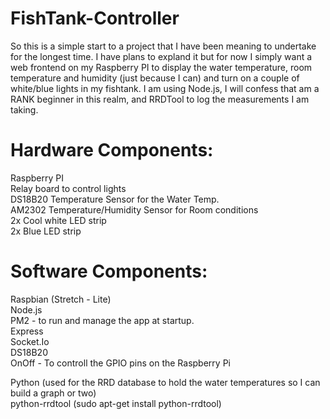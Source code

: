 # FishTank-Controller
So this is a simple start to a project that I have been meaning to undertake for the longest time.  I have plans to expland it but for now I simply want a web frontend on my Raspberry PI to display the water temperature, room temperature and humidity (just because I can) and turn on a couple of white/blue lights in my fishtank.  I am using Node.js, I will confess that am a RANK beginner in this realm, and RRDTool to log the measurements I am taking.  

Hardware Components:  
====================  
Raspberry PI  
Relay board to control lights  
DS18B20 Temperature Sensor for the Water Temp.  
AM2302 Temperature/Humidity Sensor for Room conditions  
2x Cool white LED strip  
2x Blue LED strip  

Software Components:  
====================
Raspbian (Stretch - Lite)  
Node.js  
PM2 - to run and manage the app at startup.  
Express  
Socket.Io  
DS18B20    
OnOff - To controll the GPIO pins on the Raspberry Pi  
  
Python (used for the RRD database to hold the water temperatures so I can build a graph or two)  
python-rrdtool (sudo apt-get install python-rrdtool)  

